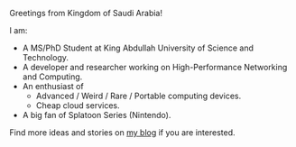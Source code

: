 Greetings from Kingdom of Saudi Arabia!

I am:
- A MS/PhD Student at King Abdullah University of Science and Technology.
- A developer and researcher working on High-Performance Networking and Computing.
- An enthusiast of
  - Advanced / Weird / Rare / Portable computing devices.
  - Cheap cloud services.
- A big fan of Splatoon Series (Nintendo).

Find more ideas and stories on [my blog](https://nekodaemon.com/) if you are interested.
